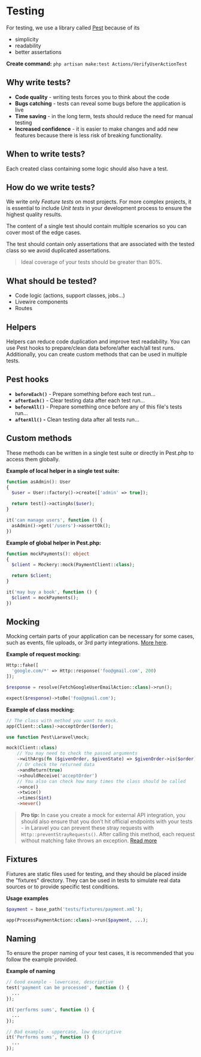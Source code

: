 # Testing

For testing, we use a library called [Pest](https://pestphp.com/) because of its

- simplicity
- readability
- better assertations

**Create command:** `php artisan make:test Actions/VerifyUserActionTest`

## Why write tests?

- **Code quality** - writing tests forces you to think about the code
- **Bugs catching** - tests can reveal some bugs before the application is live
- **Time saving** - in the long term, tests should reduce the need for manual testing
- **Increased confidence** - it is easier to make changes and add new features because there is less risk of breaking functionality.

## When to write tests?

Each created class containing some logic should also have a test.

## How do we write tests?

We write only _Feature tests_ on most projects. For more complex projects, it is essential to include _Unit tests_ in your development process to ensure the highest quality results.

The content of a single test should contain multiple scenarios so you can cover most of the edge cases.

The test should contain only assertations that are associated with the tested class so we avoid duplicated assertations.

> Ideal coverage of your tests should be greater than 80%.

## What should be tested?

- Code logic (actions, support classes, jobs…)
- Livewire components
- Routes

## Helpers

Helpers can reduce code duplication and improve test readability. You can use Pest hooks to prepare/clean data before/after each/all test runs. Additionally, you can create custom methods that can be used in multiple tests.

## Pest hooks

- **`beforeEach()`** - Prepare something before each test run…
- **`afterEach()`** - Clear testing data after each test run…
- **`beforeAll()`** - Prepare something once before any of this file's tests run…
- **`afterAll()` -** Clean testing data after all tests run…

## Custom methods

These methods can be written in a single test suite or directly in Pest.php to access them globally.

**Example of local helper in a single test suite:**

```php
function asAdmin(): User
{
  $user = User::factory()->create(['admin' => true]);

  return test()->actingAs($user);
}

it('can manage users', function () {
  asAdmin()->get('/users')->assertOk();
})
```

**Example of global helper in Pest.php:**

```php
function mockPayments(): object
{
  $client = Mockery::mock(PaymentClient::class);

  return $client;
}

it('may buy a book', function () {
  $client = mockPayments();
})
```

## Mocking

Mocking certain parts of your application can be necessary for some cases, such as events, file uploads, or 3rd party integrations. [More here](https://laravel.com/docs/mocking).

**Example of request mocking:**

```php
Http::fake([
  'google.com/*' => Http::response('foo@gmail.com', 200)
]);

$response = resolve(FetchGoogleUserEmailAction::class)->run();

expect($response)->toBe('foo@gmail.com');
```

**Example of class mocking:**

```php
// The class with method you want to mock.
app(Client::class)->acceptOrder($order);

use function Pest\Laravel\mock;

mock(Client::class)
    // You may need to check the passed arguments
    ->withArgs(fn ($givenOrder, $givenState) => $givenOrder->is($order))
    // Or check the returned data
    ->andReturn(true)
    ->shouldReceive('acceptOrder')
    // You also can check how many times the class should be called
    ->once()
    ->twice()
    ->times($int)
    ->never()
```

> **Pro tip:** In case you create a mock for external API integration, you should also ensure that you don’t hit official endpoints with your tests - in Laravel you can prevent these stray requests with `Http::preventStrayRequests()`. After calling this method, each request without matching fake throws an exception. [Read more](https://laravel.com/docs/http-client#preventing-stray-requests)

## Fixtures

Fixtures are static files used for testing, and they should be placed inside the "fixtures" directory. They can be used in tests to simulate real data sources or to provide specific test conditions.

**Usage examples**

```php
$payment = base_path('tests/fixtures/payment.xml');

app(ProcessPaymentAction::class)->run($payment, ...);
```

## Naming

To ensure the proper naming of your test cases, it is recommended that you follow the example provided.

**Example of naming**

```php
// Good example - lowercase, descriptive
test('payment can be processed', function () {
  ...
});

it('performs sums', function () {
  ...
});

// Bad example - uppercase, low descriptive
it('Performs sums', function () {
  ...
});
```
